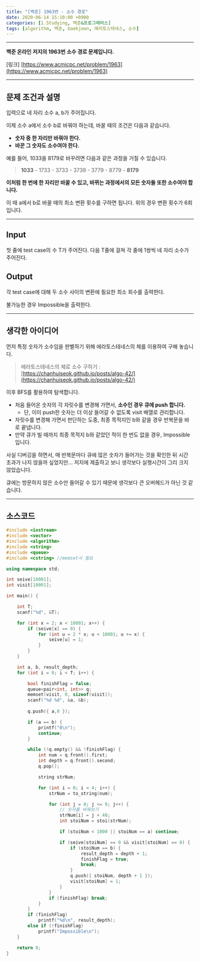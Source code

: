 ```yaml
---
title: "[백준] 1963번 - 소수 경로"
date: 2020-06-14 15:10:00 +0900
categories: [1.Studying, 백준&프로그래머스]
tags: [algorithm, 백준, baekjoon, 에라토스테네스, 소수]
---
```




------

**백준 온라인 저지의 1963번 소수 경로 문제입니다.**

[링크] [https://www.acmicpc.net/problem/1963](https://www.acmicpc.net/problem/1963)

---

## **문제 조건과 설명**

입력으로 네 자리 소수 a, b가 주어집니다.

이제 소수 a에서 소수 b로 바꿔야 하는데, 바꿀 때의 조건은 다음과 같습니다.

* **숫자 중 한 자리만 바꿔야 한다.**
* **바꾼 그 숫자도 소수여야 한다.**

예를 들어, 1033을 8179로 바꾸려면 다음과 같은 과정을 거칠 수 있습니다.

>  **1033** - 1733 - 3733 - 3739 - 3779 - 8779 - **8179**

**이처럼 한 번에 한 자리만 바꿀 수 있고, 바뀌는 과정에서의 모든 숫자들 또한 소수여야 합니다.**

이 때 a에서 b로 바꿀 때의 최소 변환 횟수를 구하면 됩니다. 위의 경우 변환 횟수가 6회 입니다.

------




## **Input**

첫 줄에 test case의 수 T가 주어진다. 다음 T줄에 걸쳐 각 줄에 1쌍씩 네 자리 소수가 주어진다.

## **Output**

각 test case에 대해 두 소수 사이의 변환에 필요한 최소 회수를 출력한다.

불가능한 경우 Impossible을 출력한다.

---



## **생각한 아이디어**

먼저 특정 숫자가 소수임을 판별하기 위해 에라토스테네스의 체를 이용하여 구해 놓습니다.

> 에라토스테네스의 체로 소수 구하기 : [https://chanhuiseok.github.io/posts/algo-42/](https://chanhuiseok.github.io/posts/algo-42/)

이후 BFS를 활용하여 탐색합니다.

* 처음 들어온 숫자의 각 자릿수를 변경해 가면서, **소수인 경우 큐에 push 합니다.**
  * 단, 이미 push한 숫자는 더 이상 들어갈 수 없도록 visit 배열로 관리합니다.
* 자릿수를 변경해 가면서 판단하는 도중, 최종 목적지인 b와 같을 경우 반복문을 바로 끝냅니다.
* 만약 큐가 빌 때까지 최종 목적지 b와 같았던 적이 한 번도 없을 경우, Impossible 입니다.

사실 디버깅을 하면서, 매 반복문마다 큐에 많은 숫자가 들어가는 것을 확인한 뒤 시간 초과가 나지 않을까 싶었지만... 저지에 제출하고 보니 생각보다 실행시간이 그리 크지 않았습니다.

큐에는 방문하지 않은 소수만 들어갈 수 있기 때문에 생각보다 큰 오버헤드가 아닌 것 같습니다.

------



## **소스코드**



```c++
#include <iostream>
#include <vector>
#include <algorithm>
#include <string>
#include <queue>
#include <cstring> //memset시 필요

using namespace std;

int seive[10001];
int visit[10001];

int main() {

	int T;
	scanf("%d", &T);

	for (int x = 2; x < 10001; x++) {
		if (seive[x] == 0) {
			for (int u = 2 * x; u < 10001; u += x) {
				seive[u] = 1;
			}
		}
	}

	int a, b, result_depth;
	for (int i = 0; i < T; i++) {

		bool finishFlag = false;
		queue<pair<int, int>> q;
		memset(visit, 0, sizeof(visit));
		scanf("%d %d", &a, &b);
		
		q.push({ a,0 });

		if (a == b) {
			printf("0\n");
			continue;
		}

		while (!q.empty() && !finishFlag) {
			int num = q.front().first;
			int depth = q.front().second;
			q.pop();

			string strNum;

			for (int i = 0; i < 4; i++) {
				strNum = to_string(num);

				for (int j = 0; j <= 9; j++) {
					// 숫자를 바꿔보기
					strNum[i] = j + 48;
					int stoiNum = stoi(strNum);

					if (stoiNum < 1000 || stoiNum == a) continue;

					if (seive[stoiNum] == 0 && visit[stoiNum] == 0) {
						if (stoiNum == b) {
							result_depth = depth + 1;
							finishFlag = true;
							break;
						}
						q.push({ stoiNum, depth + 1 });
						visit[stoiNum] = 1;
					}
				}
				if (finishFlag) break;
			}
		}
		if (finishFlag)
            printf("%d\n", result_depth);
		else if (!finishFlag)
            printf("Impossible\n");
	}

	return 0;
}
```

